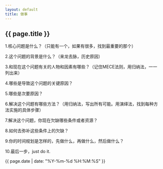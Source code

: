 ```yaml
---
layout: default
title: 做事
---
```


## {{ page.title }}

1.核心问题是什么？（只能有一个，如果有很多，找到最重要的那个）

2.这个问题的背景是什么？（来龙去脉，历史原因）

3.和现在这个问题有关的人物和因素有哪些？（记住MECE法则，用归纳法，一一列出来）

4.哪些是导致这个问题的关键原因？

5.哪些是次要原因？

6.解决这个问题有哪些方法？（用归纳法，写出所有可能。用演绎法，找到每种方法实施的具体步骤）

7.解决这个问题，你现在欠缺哪些条件或者资源？

8.如何去弥补这些条件上的欠缺？

9.你的时间规划是怎样的，先做什么，再做什么，然后做什么？

10.最后一步，just do it.

{{ page.date | date: "%Y-%m-%d %H:%M:%S" }}
